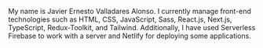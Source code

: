 My name is Javier Ernesto Valladares Alonso. I currently manage front-end technologies such as HTML, CSS, JavaScript, Sass, React.js, Next.js, TypeScript, Redux-Toolkit, and Tailwind. Additionally, I have used Serverless Firebase to work with a server and Netlify for deploying some applications.
